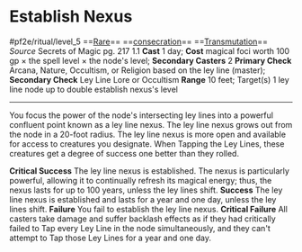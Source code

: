 # Establish Nexus
#pf2e/ritual/level_5
==[Rare](../../../../../TTRPGShare-Pathfinder-2E-Vault/rules/traits/rare.md)== ==[consecration](../../../../../TTRPGShare-Pathfinder-2E-Vault/rules/traits/consecration.md)== ==[Transmutation](../../../../../TTRPGShare-Pathfinder-2E-Vault/rules/traits/transmutation.md)==
*Source* Secrets of Magic pg. 217 1.1
**Cast** 1 day; **Cost** magical foci worth 100 gp × the spell level × the node's level; **Secondary Casters** 2
**Primary Check** Arcana, Nature, Occultism, or Religion based on the ley line (master); **Secondary Check** Ley Line Lore or Occultism
**Range** 10 feet; Target(s) 1 ley line node up to double establish nexus's level

---
You focus the power of the node's intersecting ley lines into a powerful confluent point known as a ley line nexus. The ley line nexus grows out from the node in a 20-foot radius. The ley line nexus is more open and available for access to creatures you designate. When Tapping the Ley Lines, these creatures get a degree of success one better than they rolled.

**Critical Success** The ley line nexus is established. The nexus is particularly powerful, allowing it to continually refresh its magical energy; thus, the nexus lasts for up to 100 years, unless the ley lines shift.
**Success** The ley line nexus is established and lasts for a year and one day, unless the ley lines shift.
**Failure** You fail to establish the ley line nexus.
**Critical Failure** All casters take damage and suffer backlash effects as if they had critically failed to Tap every Ley Line in the node simultaneously, and they can't attempt to Tap those Ley Lines for a year and one day.